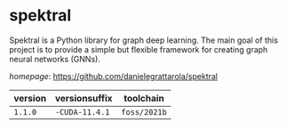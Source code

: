 # spektral

Spektral is a Python library for graph deep learning. The main goal of this  project is to provide a simple but flexible framework for creating graph neural networks (GNNs).

*homepage*: <https://github.com/danielegrattarola/spektral>

version | versionsuffix | toolchain
--------|---------------|----------
``1.1.0`` | ``-CUDA-11.4.1`` | ``foss/2021b``

